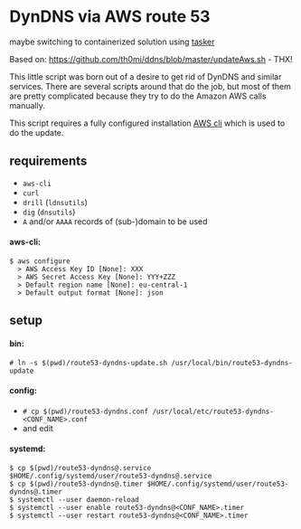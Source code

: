 DynDNS via AWS route 53
====

maybe switching to containerized solution using [tasker](https://github.com/opsxcq/tasker)


Based on: https://github.com/th0mi/ddns/blob/master/updateAws.sh - THX!

This little script was born out of a desire to get rid of DynDNS and similar services. There are several scripts around that do the job, but most of them are pretty complicated because they try to do the Amazon AWS calls manually.

This script requires a fully configured installation [AWS cli](http://aws.amazon.com/cli/) which is used to do the update.

## requirements
* `aws-cli`
* `curl`
* `drill` (`ldnsutils`)
* `dig` (`dnsutils`)
* `A` and/or `AAAA` records of (sub-)domain to be used

#### aws-cli:
```
$ aws configure
  > AWS Access Key ID [None]: XXX
  > AWS Secret Access Key [None]: YYY+ZZZ
  > Default region name [None]: eu-central-1
  > Default output format [None]: json
```

## setup
#### bin:
`# ln -s $(pwd)/route53-dyndns-update.sh /usr/local/bin/route53-dyndns-update`

#### config:
* `# cp $(pwd)/route53-dyndns.conf /usr/local/etc/route53-dyndns-<CONF_NAME>.conf`
* and edit

#### systemd:
```
$ cp $(pwd)/route53-dyndns@.service $HOME/.config/systemd/user/route53-dyndns@.service
$ cp $(pwd)/route53-dyndns@.timer $HOME/.config/systemd/user/route53-dyndns@.timer
$ systemctl --user daemon-reload
$ systemctl --user enable route53-dyndns@<CONF_NAME>.timer
$ systemctl --user restart route53-dyndns@<CONF_NAME>.timer
```
